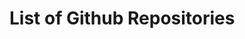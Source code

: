 # List of Github Repositories

<div id="vueapp" style="display:none">
  <v-app>
    <v-toolbar dense dark color="blue darken-2">
      <v-toolbar-side-icon disabled></v-toolbar-side-icon>
      <span v-text="toolbarStatus"></span>
      <v-spacer></v-spacer>
      <v-btn icon :href="items_edit_url">
        <v-icon>edit</v-icon>
      </v-btn>
    </v-toolbar>
    <v-container fluid grid-list-lg v-if="isLoaded" class="animated fadeInDownShort go">
      <v-layout row wrap>
        <v-flex xs12 v-for="(item, index) in publicItems" :key="index">
          <v-card>
            <v-card-title primary-title class="title">
              {{ item.name }}
            </v-card-title>
            <v-card-text class="teal--text comma-list">
              {{ item.description }}
            </v-card-text>
            <v-card-text class="grey--text">
              {{ item.note }}
            </v-card-text>
            <v-card-actions>
              <v-chip disabled outline color="grey">{{ item.created_at }}</v-chip>
              <v-chip v-if="item.archived" disabled color="red" text-color="white">archived</v-chip>
              <v-spacer></v-spacer>
              <v-btn dark :href="item.html_url">
                Open
              </v-btn>
            </v-card-actions>
          </v-card>
        </v-flex>
      </v-layout>
    </v-container>
  </v-app>
</div>

<div>
<link href="https://unpkg.com/vuetify/dist/vuetify.min.css" rel="stylesheet"></link>
<style>
th a * { float:right; color: white }
html { font-size: 62.5%; } /* mkdocs vs vuetify fix */
.comma-list > span:not(:last-child):after {
  content: ", ";
}
</style>
<script src="https://unpkg.com/vue/dist/vue.js"></script>
<script src="https://unpkg.com/vuetify/dist/vuetify.js"></script>
<script src="https://unpkg.com/axios/dist/axios.min.js"></script>
<script src="../lib.js"></script>
<script>
const vueapp = new Vue({
  el: '#vueapp',
  data: {
    items: null,
    items_url: 'https://api.github.com/orgs/biggis-project/repos',
    items_edit_url: 'https://github.com/biggis-project'
  },
  computed:{
    isLoaded() {
      return Array.isArray(this.items);
    },
    toolbarStatus() {
      if(this.isLoaded) return ''
      if(this.items == null) return 'Loading ...'
      return this.items
    },
    publicItems() {
      return this.items.filter(x=>!x.private)
    }
  },
  methods: {
    async loadItems() {
      const json = await fetch(this.items_url).then(function(resp) { return resp.json()} );
      this.items = json.sort(sortByDate);
      try {
        const resp = await axios(this.items_url)
        this.items = resp.data.sort(sortByDate)
      } catch(e) {
        this.items = e.response.data.message
      }
    }
  }
});
vueapp.loadItems() // async load
vueapp.$el.style.display = 'block' // hack because html shows before vue init
</script>
</div>
